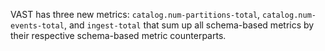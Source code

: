 VAST has three new metrics: `catalog.num-partitions-total`,
`catalog.num-events-total`, and `ingest-total` that sum up all schema-based
metrics by their respective schema-based metric counterparts.
